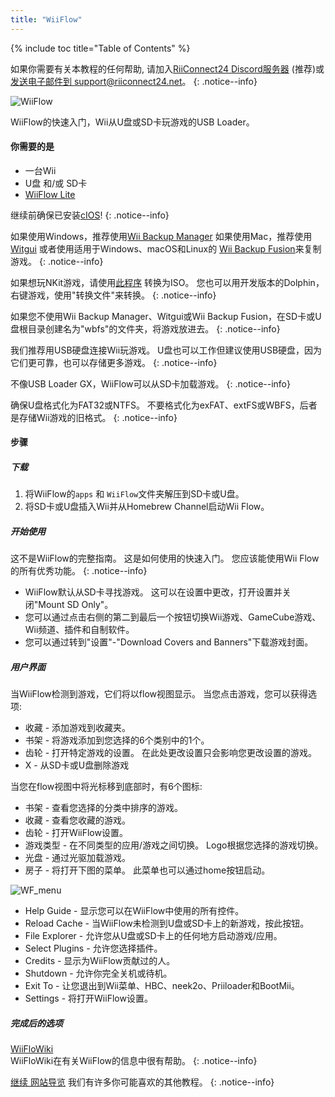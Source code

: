 ```yaml
---
title: "WiiFlow"
---
```


{% include toc title="Table of Contents" %}

如果你需要有关本教程的任何帮助, 请加入[RiiConnect24 Discord服务器](https://discord.gg/rc24) (推荐)或 [发送电子邮件到 support@riiconnect24.net](mailto:support@riiconnect24.net)。
{: .notice--info}

![WiiFlow](/images/wiiflowlogo.png)

WiiFlow的快速入门，Wii从U盘或SD卡玩游戏的USB Loader。

#### 你需要的是

* 一台Wii
* U盘 和/或 SD卡
* [WiiFlow Lite](https://hbb1.oscwii.org/hbb/wiiflow/wiiflow.zip)

继续前确保已安装[cIOS](/cios)!
{: .notice--info}

如果使用Windows，推荐使用[Wii Backup Manager](/wiibackupmanager) 如果使用Mac，推荐使用[Witgui](https://desairem.com/wordpress/category/witgui-download/) 或者使用适用于Windows、macOS和Linux的 [Wii Backup Fusion](https://github.com/larsenv/Wii-Backup-Fusion)来复制游戏。
{: .notice--info}

如果想玩NKit游戏，请使用[此程序](https://gbatemp.net/download/nkit.36157/) 转换为ISO。 您也可以用开发版本的Dolphin，右键游戏，使用"转换文件"来转换。
{: .notice--info}

如果您不使用Wii Backup Manager、Witgui或Wii Backup Fusion，在SD卡或U盘根目录创建名为"wbfs"的文件夹，将游戏放进去。
{: .notice--info}

我们推荐用USB硬盘连接Wii玩游戏。 U盘也可以工作但建议使用USB硬盘，因为它们更可靠，也可以存储更多游戏。
{: .notice--info}

不像USB Loader GX，WiiFlow可以从SD卡加载游戏。
{: .notice--info}

确保U盘格式化为FAT32或NTFS。 不要格式化为exFAT、extFS或WBFS，后者是存储Wii游戏的旧格式。
{: .notice--info}

#### 步骤

##### 下载

1. 将WiiFlow的`apps` 和 `WiiFlow`文件夹解压到SD卡或U盘。
2. 将SD卡或U盘插入Wii并从Homebrew Channel启动Wii Flow。

##### 开始使用

这不是WiiFlow的完整指南。 这是如何使用的快速入门。 您应该能使用Wii Flow的所有优秀功能。
{: .notice--info}

* WiiFlow默认从SD卡寻找游戏。 这可以在设置中更改，打开设置并关闭"Mount SD Only"。
* 您可以通过点击右侧的第二到最后一个按钮切换Wii游戏、GameCube游戏、Wii频道、插件和自制软件。
* 您可以通过转到"设置"-"Download Covers and Banners"下载游戏封面。

##### 用户界面

当WiiFlow检测到游戏，它们将以flow视图显示。 当您点击游戏，您可以获得选项:

* 收藏 - 添加游戏到收藏夹。
* 书架 - 将游戏添加到您选择的6个类别中的1个。
* 齿轮 - 打开特定游戏的设置。 在此处更改设置只会影响您更改设置的游戏。
* X - 从SD卡或U盘删除游戏

当您在flow视图中将光标移到底部时，有6个图标:

* 书架 - 查看您选择的分类中排序的游戏。
* 收藏 - 查看您收藏的游戏。
* 齿轮 - 打开WiiFlow设置。
* 游戏类型 - 在不同类型的应用/游戏之间切换。 Logo根据您选择的游戏切换。
* 光盘 - 通过光驱加载游戏。
* 房子 - 将打开下图的菜单。 此菜单也可以通过home按钮启动。

![WF_menu](images/WFmenu.png)

* Help Guide - 显示您可以在WiiFlow中使用的所有控件。
* Reload Cache - 当WiiFlow未检测到U盘或SD卡上的新游戏，按此按钮。
* File Explorer - 允许您从U盘或SD卡上的任何地方启动游戏/应用。
* Select Plugins - 允许您选择插件。
* Credits - 显示为WiiFlow贡献过的人。
* Shutdown - 允许你完全关机或待机。
* Exit To - 让您退出到Wii菜单、HBC、neek2o、Priiloader和BootMii。
* Settings - 将打开WiiFlow设置。

##### 完成后的选项

[WiiFloWiki](https://sites.google.com/site/WiiFlowiki4/)<br> WiiFloWiki在有关WiiFlow的信息中很有帮助。
{: .notice--info}

[继续 网站导览](site-navigation) 我们有许多你可能喜欢的其他教程。
{: .notice--info}
